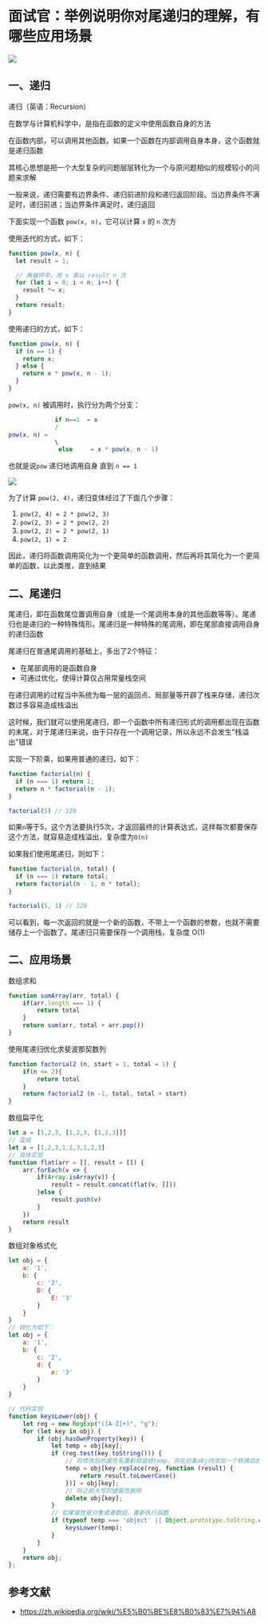 # 面试官：举例说明你对尾递归的理解，有哪些应用场景

 ![](https://static.vue-js.com/74db8fe0-815d-11eb-85f6-6fac77c0c9b3.png)

## 一、递归

递归（英语：Recursion）

在数学与计算机科学中，是指在函数的定义中使用函数自身的方法

在函数内部，可以调用其他函数。如果一个函数在内部调用自身本身，这个函数就是递归函数

其核心思想是把一个大型复杂的问题层层转化为一个与原问题相似的规模较小的问题来求解

一般来说，递归需要有边界条件、递归前进阶段和递归返回阶段。当边界条件不满足时，递归前进；当边界条件满足时，递归返回

下面实现一个函数 `pow(x, n)`，它可以计算 `x` 的 `n` 次方

使用迭代的方式，如下：

```js
function pow(x, n) {
  let result = 1;

  // 再循环中，用 x 乘以 result n 次
  for (let i = 0; i < n; i++) {
    result *= x;
  }
  return result;
}
```

使用递归的方式，如下：

```js
function pow(x, n) {
  if (n == 1) {
    return x;
  } else {
    return x * pow(x, n - 1);
  }
}
```

`pow(x, n)` 被调用时，执行分为两个分支：

```js
             if n==1  = x
             /
pow(x, n) =
             \
              else     = x * pow(x, n - 1)
```

也就是说`pow` 递归地调用自身 直到 `n == 1`

 ![](https://static.vue-js.com/8002c960-815d-11eb-ab90-d9ae814b240d.png)

为了计算 `pow(2, 4)`，递归变体经过了下面几个步骤：

1. `pow(2, 4) = 2 * pow(2, 3)`
2. `pow(2, 3) = 2 * pow(2, 2)`
3. `pow(2, 2) = 2 * pow(2, 1)`
4. `pow(2, 1) = 2`

因此，递归将函数调用简化为一个更简单的函数调用，然后再将其简化为一个更简单的函数，以此类推，直到结果



## 二、尾递归

尾递归，即在函数尾位置调用自身（或是一个尾调用本身的其他函数等等）。尾递归也是递归的一种特殊情形。尾递归是一种特殊的尾调用，即在尾部直接调用自身的递归函数

尾递归在普通尾调用的基础上，多出了2个特征：

- 在尾部调用的是函数自身
- 可通过优化，使得计算仅占用常量栈空间

在递归调用的过程当中系统为每一层的返回点、局部量等开辟了栈来存储，递归次数过多容易造成栈溢出

这时候，我们就可以使用尾递归，即一个函数中所有递归形式的调用都出现在函数的末尾，对于尾递归来说，由于只存在一个调用记录，所以永远不会发生"栈溢出"错误

实现一下阶乘，如果用普通的递归，如下：

```js
function factorial(n) {
  if (n === 1) return 1;
  return n * factorial(n - 1);
}

factorial(5) // 120
```

如果`n`等于5，这个方法要执行5次，才返回最终的计算表达式，这样每次都要保存这个方法，就容易造成栈溢出，复杂度为`O(n)`

如果我们使用尾递归，则如下：

```js
function factorial(n, total) {
  if (n === 1) return total;
  return factorial(n - 1, n * total);
}

factorial(5, 1) // 120
```

可以看到，每一次返回的就是一个新的函数，不带上一个函数的参数，也就不需要储存上一个函数了。尾递归只需要保存一个调用栈，复杂度 O(1)



## 二、应用场景

数组求和

```js
function sumArray(arr, total) {
    if(arr.length === 1) {
        return total
    }
    return sum(arr, total + arr.pop())
}
```

使用尾递归优化求斐波那契数列

```js
function factorial2 (n, start = 1, total = 1) {
    if(n <= 2){
        return total
    }
    return factorial2 (n -1, total, total + start)
}
```

数组扁平化

```js
let a = [1,2,3, [1,2,3, [1,2,3]]]
// 变成
let a = [1,2,3,1,2,3,1,2,3]
// 具体实现
function flat(arr = [], result = []) {
    arr.forEach(v => {
        if(Array.isArray(v)) {
            result = result.concat(flat(v, []))
        }else {
            result.push(v)
        }
    })
    return result
}
```

数组对象格式化

```js
let obj = {
    a: '1',
    b: {
        c: '2',
        D: {
            E: '3'
        }
    }
}
// 转化为如下：
let obj = {
    a: '1',
    b: {
        c: '2',
        d: {
            e: '3'
        }
    }
}

// 代码实现
function keysLower(obj) {
    let reg = new RegExp("([A-Z]+)", "g");
    for (let key in obj) {
        if (obj.hasOwnProperty(key)) {
            let temp = obj[key];
            if (reg.test(key.toString())) {
                // 将修改后的属性名重新赋值给temp，并在对象obj内添加一个转换后的属性
                temp = obj[key.replace(reg, function (result) {
                    return result.toLowerCase()
                })] = obj[key];
                // 将之前大写的键属性删除
                delete obj[key];
            }
            // 如果属性是对象或者数组，重新执行函数
            if (typeof temp === 'object' || Object.prototype.toString.call(temp) === '[object Array]') {
                keysLower(temp);
            }
        }
    }
    return obj;
};
```



## 参考文献

- https://zh.wikipedia.org/wiki/%E5%B0%BE%E8%B0%83%E7%94%A8

